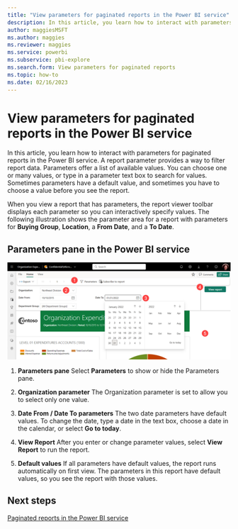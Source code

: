 ```yaml
---
title: "View parameters for paginated reports in the Power BI service"
description: In this article, you learn how to interact with parameters for paginated reports in the Power BI service.
author: maggiesMSFT
ms.author: maggies
ms.reviewer: maggies
ms.service: powerbi
ms.subservice: pbi-explore
ms.search.form: View parameters for paginated reports
ms.topic: how-to
ms.date: 02/16/2023
---
```


# View parameters for paginated reports in the Power BI service

In this article, you learn how to interact with parameters for paginated reports in the Power BI service.  A report parameter provides a way to filter report data. Parameters offer a list of available values. You can choose one or many values, or type in a parameter text box to search for values. Sometimes parameters have a default value, and sometimes you have to choose a value before you see the report.  

When you view a report that has parameters, the report viewer toolbar displays each parameter so you can interactively specify values. The following illustration shows the parameter area for a report with parameters for **Buying Group**, **Location**, a **From Date**, and a **To Date**.  

## Parameters pane in the Power BI service

![Screenshot showing View paginated report with parameters.](media/paginated-reports-view-parameters/power-bi-paginated-view-parameters.png)
  
1. **Parameters pane** Select **Parameters** to show or hide the Parameters pane.
  
1. **Organization parameter** The Organization parameter is set to allow you to select only one value.

1. **Date From / Date To parameters** The two date parameters have default values. To change the date, type a date in the text box, choose a date in the calendar, or select **Go to today**.  
 
1. **View Report**  After you enter or change parameter values, select **View Report** to run the report. 

1. **Default values** If all parameters have default values, the report runs automatically on first view. The parameters in this report have default values, so you see the report with those values.  

## Next steps

[Paginated reports in the Power BI service](end-user-paginated-report.md)
